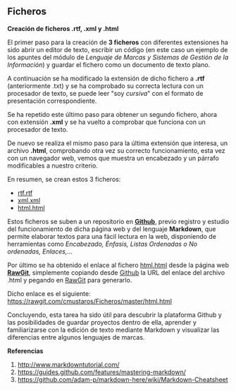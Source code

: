 ## Ficheros
**Creación de ficheros .rtf, .xml y .html**

El primer paso para la creación de **3 ficheros** con diferentes extensiones ha sido abrir un editor de texto, escribir un código (en este caso un ejemplo de los apuntes del módulo de *Lenguaje de Marcas y Sistemas de Gestión de la Información*) y guardar el fichero como un documento de texto plano.

A continuación se ha modificado la extensión de dicho fichero a **.rtf** (anteriormente .txt) y se ha comprobado su correcta lectura con un procesador de texto, se puede leer "soy *cursiva*" con el formato de presentación correspondiente.

Se ha repetido este último paso para obtener un segundo fichero, ahora con extensión **.xml** y se ha vuelto a comprobar que funciona con un procesador de texto.

De nuevo se realiza el mismo paso para la última extensión que interesa, un archivo **.html**, comprobando otra vez su correcto funcionamiento, esta vez con un navegador web, vemos que muestra un encabezado y un párrafo modificables a nuestro criterio.

En resumen, se crean estos 3 ficheros:
* [rtf.rtf](https://github.com/cmustaros/Ficheros/blob/master/rtf.rtf)
* [xml.xml](https://github.com/cmustaros/Ficheros/blob/master/xml.xml)
* [html.html](https://github.com/cmustaros/Ficheros/blob/master/html.html)

Estos ficheros se suben a un repositorio en **[Github](https://github.com/)**, previo registro y estudio del funcionamiento de dicha página web y del lenguaje **Markdown**, que permite elaborar textos para una fácil lectura en la web, disponiendo de herramientas como *Encabezado, Énfasis, Listas Ordenadas o No ordenadas, Enlaces,...*

Por último se ha obtenido el enlace al fichero [html.html](https://github.com/cmustaros/Ficheros/blob/master/html.html) desde la página web **[RawGit](https://rawgit.com/)**, simplemente copiando desde [Github](https://github.com/) la URL del enlace del archivo .html y pegando en [RawGit](https://rawgit.com/) para generarlo.

Dicho enlace es el siguiente: https://rawgit.com/cmustaros/Ficheros/master/html.html

Concluyendo, esta tarea ha sido útil para descubrir la plataforma Github y las posibilidades de guardar proyectos dentro de ella, aprender y familiarizarse con la edición de texto mediante Markdown y visualizar las diferencias entre algunos lenguajes de marcas.

**Referencias**

1. http://www.markdowntutorial.com/
2. https://guides.github.com/features/mastering-markdown/
3. https://github.com/adam-p/markdown-here/wiki/Markdown-Cheatsheet




